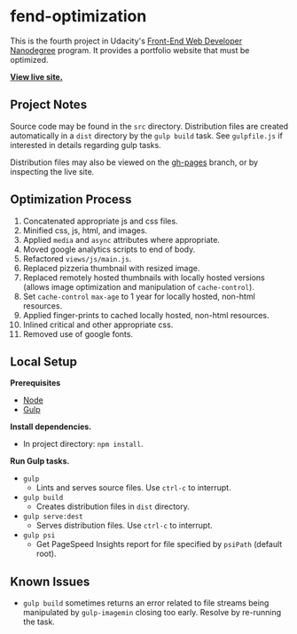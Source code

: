 # fend-optimization

This is the fourth project in Udacity's [Front-End Web Developer Nanodegree](https://www.udacity.com/course/front-end-web-developer-nanodegree--nd001) program. It provides a portfolio website that must be optimized.

**[View live site.](http://tempurturtul.github.io/fend-optimization/)**

## Project Notes

Source code may be found in the `src` directory. Distribution files are created automatically in a `dist` directory by the `gulp build` task. See `gulpfile.js` if interested in details regarding gulp tasks.

Distribution files may also be viewed on the [gh-pages](https://github.com/Tempurturtul/fend-optimization/tree/gh-pages) branch, or by inspecting the live site.

## Optimization Process
1. Concatenated appropriate js and css files.
1. Minified css, js, html, and images.
1. Applied `media` and `async` attributes where appropriate.
1. Moved google analytics scripts to end of body.
1. Refactored `views/js/main.js`.
1. Replaced pizzeria thumbnail with resized image.
1. Replaced remotely hosted thumbnails with locally hosted versions (allows image optimization and manipulation of `cache-control`).
1. Set `cache-control` `max-age` to 1 year for locally hosted, non-html resources.
1. Applied finger-prints to cached locally hosted, non-html resources.
1. Inlined critical and other appropriate css.
1. Removed use of google fonts.

## Local Setup

**Prerequisites**
- [Node](https://nodejs.org/en/)
- [Gulp](http://gulpjs.com/)

**Install dependencies.**
- In project directory: `npm install`.

**Run Gulp tasks.**
- `gulp`
  - Lints and serves source files. Use `ctrl-c` to interrupt.
- `gulp build`
  - Creates distribution files in `dist` directory.
- `gulp serve:dest`
  - Serves distribution files. Use `ctrl-c` to interrupt.
- `gulp psi`
  - Get PageSpeed Insights report for file specified by `psiPath` (default root).

## Known Issues

- `gulp build` sometimes returns an error related to file streams being manipulated by `gulp-imagemin` closing too early. Resolve by re-running the task.
